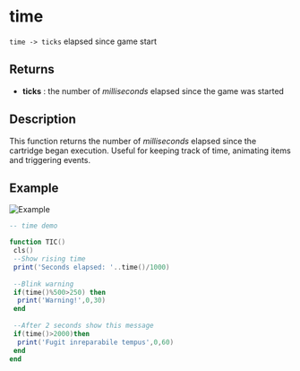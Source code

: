 # time

`time -> ticks` elapsed since game start

## Returns

- **ticks** : the number of _milliseconds_ elapsed since the game was started 

## Description
This function returns the number of _milliseconds_ elapsed since the cartridge began execution. Useful for keeping track of time, animating items and triggering events.

## Example

![Example](https://imgur.com/A6apDDY.gif)

``` lua
-- time demo

function TIC()
 cls()
 --Show rising time
 print('Seconds elapsed: '..time()/1000)  
 
 --Blink warning
 if(time()%500>250) then
  print('Warning!',0,30)
 end
 
 --After 2 seconds show this message
 if(time()>2000)then
  print('Fugit inreparabile tempus',0,60)
 end 
end
```